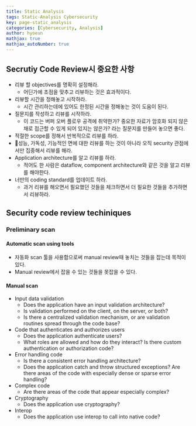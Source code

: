 ```yaml
---
title: Static Analysis
tags: Static-Analysis Cybersecurity
key: page-static_analysis
categories: [Cybersecurity, Analysis]
author: hyoeun
mathjax: true
mathjax_autoNumber: true
---
```


## Secrutiy Code Review시 중요한 사항

* 리뷰 할 objectives를 명확히 설정해라.
    * 어딘가에 초점을 맞추고 리뷰하는 것은 효과적이다.  
* 리뷰할 시간을 정해놓고 시작하라.
    * 시간 관리하는데에 있어도 한정된 시간을 정해놓는 것이 도움이 된다.
* 질문지를 작성하고 리뷰를 시작하라.
    * 이 코드는 버퍼 오버 플로우 공격에 취약한가? 중요한 자료가 암호화 되지 않은채로 접근할 수 있게 되어 있지는 않은가? 라는 질문지를 만들어 놓으면 좋다.
* 적절한 scope를 정해서 반복적으로 리뷰를 하라.
* 성능, 가독성, 기능적인 면에 대한 리뷰를 하는 것이 아니라 오직 security 관점에서만 집중해서 리뷰를 해라.
* Application architecture를 알고 리뷰를 하라.
    * 적어도 한 사람은 dataflow, component architecture와 같은 것을 알고 리뷰를 해야한다.
* 너만의 coding standard를 업데이트 하라.
    * 과거 리뷰를 해오면서 필요했던 것들을 체크하면서 더 필요한 것들을 추가하면서 리뷰하라.

## Security code review techiniques

### Preliminary scan

#### Automatic scan using tools
* 자동화 scan 툴을 사용함으로써 manual review때 놓치는 것들을 잡는데 목적이 있다.
* Manual review에서 잡을 수 있는 것들을 못잡을 수 있다.

#### Manual scan
* Input data validation
    * Does the application have an input validation architecture? 
    * Is validation performed on the client, on the server, or both? 
    * Is there a centralized validation mechanism, or are validation routines spread through the code base?
* Code that authenticates and authorizes users
    * Does the application authenticate users? 
    * What roles are allowed and how do they interact? Is there custom authentication or authorization code?
* Error handling code 
    * Is there a consistent error handling architecture? 
    * Does the application catch and throw structured exceptions? Are there areas of the code with especially dense or sparse error handling?
* Complex code
    * Are there areas of the code that appear especially complex?
* Cryptography
    * Does the application use cryptography?
* Interop 
    * Does the application use interop to call into native code?